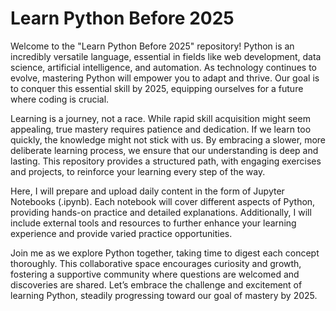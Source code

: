 # Learn Python Before 2025
Welcome to the "Learn Python Before 2025" repository! Python is an incredibly versatile language, essential in fields like web development, data science, artificial intelligence, and automation. As technology continues to evolve, mastering Python will empower you to adapt and thrive. Our goal is to conquer this essential skill by 2025, equipping ourselves for a future where coding is crucial.

Learning is a journey, not a race. While rapid skill acquisition might seem appealing, true mastery requires patience and dedication. If we learn too quickly, the knowledge might not stick with us. By embracing a slower, more deliberate learning process, we ensure that our understanding is deep and lasting. This repository provides a structured path, with engaging exercises and projects, to reinforce your learning every step of the way.

Here, I will prepare and upload daily content in the form of Jupyter Notebooks (.ipynb). Each notebook will cover different aspects of Python, providing hands-on practice and detailed explanations. Additionally, I will include external tools and resources to further enhance your learning experience and provide varied practice opportunities.

Join me as we explore Python together, taking time to digest each concept thoroughly. This collaborative space encourages curiosity and growth, fostering a supportive community where questions are welcomed and discoveries are shared. Let’s embrace the challenge and excitement of learning Python, steadily progressing toward our goal of mastery by 2025.

